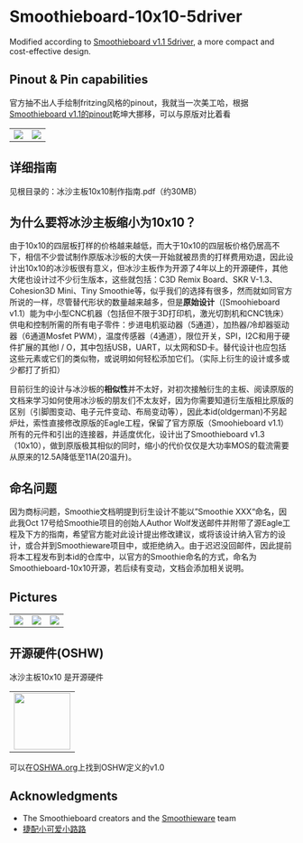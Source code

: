 # Smoothieboard-10x10-5driver
Modified according to [Smoothieboard v1.1 5driver](https://www.reprap.org/wiki/Smoothieboard), a more compact and cost-effective design.

## Pinout & Pin capabilities

官方抽不出人手绘制fritzing风格的pinout，我就当一次美工哈，根据[Smoothieboard v1.1的pinout](http://smoothieware.org/pinout)乾坤大挪移，可以与原版对比着看

<table>
    <td><image src = https://github.com/oldgerman/Smoothieboard-10x10-5driver/blob/master/image/Smoothie-10x10-pinout-map-mini.png></td>
    <td><image src = https://github.com/oldgerman/Smoothieboard-10x10-5driver/blob/master/image/Smoothie-10x10-pin-capabilities-mini.png></td>
</table>

## 详细指南

见根目录的：冰沙主板10x10制作指南.pdf（约30MB）

## 为什么要将冰沙主板缩小为10x10？

由于10x10的四层板打样的价格越来越低，而大于10x10的四层板价格仍居高不下，相信不少尝试制作原版冰沙板的大侠一开始就被昂贵的打样费用劝退，因此设计出10x10的冰沙板很有意义，但冰沙主板作为开源了4年以上的开源硬件，其他大佬也设计过不少衍生版本，这些就包括：C3D Remix Board、SKR V-1.3、Cohesion3D Mini、Tiny Smoothie等，似乎我们的选择有很多，然而就如同官方所说的一样，尽管替代形状的数量越来越多，但是**原始设计**（[Smoohieboard v1.1）能为中小型CNC机器（包括但不限于3D打印机，激光切割机和CNC铣床）供电和控制所需的所有电子零件：步进电机驱动器（5通道），加热器/冷却器驱动器（6通道Mosfet PWM），温度传感器（4通道），限位开关，SPI，I2C和用于硬件扩展的其他I / O，其中包括USB，UART，以太网和SD卡。替代设计也应包括这些元素或它们的类似物，或说明如何轻松添加它们。（实际上衍生的设计或多或少都打了折扣）

目前衍生的设计与冰沙板的**相似性**并不太好，对初次接触衍生的主板、阅读原版的文档来学习如何使用冰沙板的朋友们不太友好，因为你需要知道衍生版相比原版的区别（引脚图变动、电子元件变动、布局变动等），因此本id(oldgerman)不另起炉灶，索性直接修改原版的Eagle工程，保留了官方原版（Smoohieboard v1.1）所有的元件和引出的连接器，并适度优化，设计出了Smoothieboard v1.3（10x10），做到原版极其相似的同时，缩小的代价仅仅是大功率MOS的载流需要从原来的12.5A降低至11A(20温升)。

## 命名问题

因为商标问题，Smoothie文档明提到衍生设计不能以”Smoothie XXX“命名，因此我Oct 17号给Smoothie项目的创始人Author Wolf发送邮件并附带了源Eagle工程及下方的指南，希望官方能对此设计提出修改建议，或将该设计纳入官方的设计，或合并到Smoothieware项目中，或拒绝纳入。由于迟迟没回邮件，因此提前将本工程发布到本id的仓库中，以官方的Smoothie命名的方式，命名为Smoothieboard-10x10开源，若后续有变动，文档会添加相关说明。

## Pictures

<table>
    <td><image src = https://github.com/oldgerman/Smoothieboard-10x10-5driver/blob/master/image/三周目成品(1).jpg></td>
    <td><image src = https://github.com/oldgerman/Smoothieboard-10x10-5driver/blob/master/image/三周目成品(2).jpg></td>
    <td><image src = https://github.com/oldgerman/Smoothieboard-10x10-5driver/blob/master/image/三周目测试.png></td>
</table>

## 开源硬件(OSHW)

冰沙主板10x10 是开源硬件

<table><td><img width = 100px height = 100px src = https://github.com/oldgerman/Smoothieboard-10x10-5driver/blob/master/image/Oshw-logo.png></td></table>

可以在[OSHWA.org](http://www.oshwa.org/definition/)上找到OSHW定义的v1.0 

## Acknowledgments

+ The Smoothieboard creators and the [Smoothieware](http://smoothieware.org/) team
+ [捷配小可爱小路路](https://space.bilibili.com/479375532?from=search&seid=14974028502933777239)

